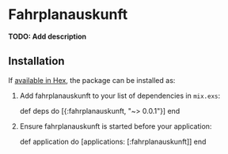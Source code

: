 # Fahrplanauskunft

**TODO: Add description**

## Installation

If [available in Hex](https://hex.pm/docs/publish), the package can be installed as:

  1. Add fahrplanauskunft to your list of dependencies in `mix.exs`:

        def deps do
          [{:fahrplanauskunft, "~> 0.0.1"}]
        end

  2. Ensure fahrplanauskunft is started before your application:

        def application do
          [applications: [:fahrplanauskunft]]
        end

